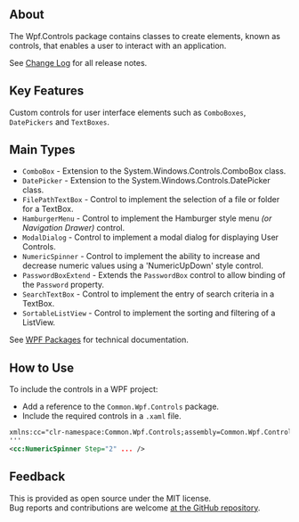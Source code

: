 ## About
The Wpf.Controls package contains classes to create elements, known as controls, that enables a user to interact with an application.

See [Change Log](https://github.com/KevinDHeath/NuGetPackages/tree/main/src/Wpf/Controls#change-log) for all release notes.

## Key Features
Custom controls for user interface elements such as `ComboBoxes`, `DatePickers` and `TextBoxes`.

## Main Types
- `ComboBox` - Extension to the System.Windows.Controls.ComboBox class.
- `DatePicker` - Extension to the System.Windows.Controls.DatePicker class.
- `FilePathTextBox` - Control to implement the selection of a file or folder for a TextBox.
- `HamburgerMenu` - Control to implement the Hamburger style menu _(or Navigation Drawer)_ control.
- `ModalDialog` - Control to implement a modal dialog for displaying User Controls.
- `NumericSpinner` - Control to implement the ability to increase and decrease numeric values using a 'NumericUpDown' style control.
- `PasswordBoxExtend` - Extends the `PasswordBox` control to allow binding of the `Password` property.
- `SearchTextBox` - Control to implement the entry of search criteria in a TextBox.
- `SortableListView` - Control to implement the sorting and filtering of a ListView.

See [WPF Packages](https://kevindheath.github.io/shfb/html/9488fab8-02de-4046-a582-c44f4c2a945f.htm) for technical documentation.

## How to Use
To include the controls in a WPF project:
- Add a reference to the `Common.Wpf.Controls` package.
- Include the required controls in a `.xaml` file.

```xml
xmlns:cc="clr-namespace:Common.Wpf.Controls;assembly=Common.Wpf.Controls"
'''
<cc:NumericSpinner Step="2" ... />
```

## Feedback
This is provided as open source under the MIT license.\
Bug reports and contributions are welcome [at the GitHub repository](https://github.com/KevinDHeath/NuGetPackages).